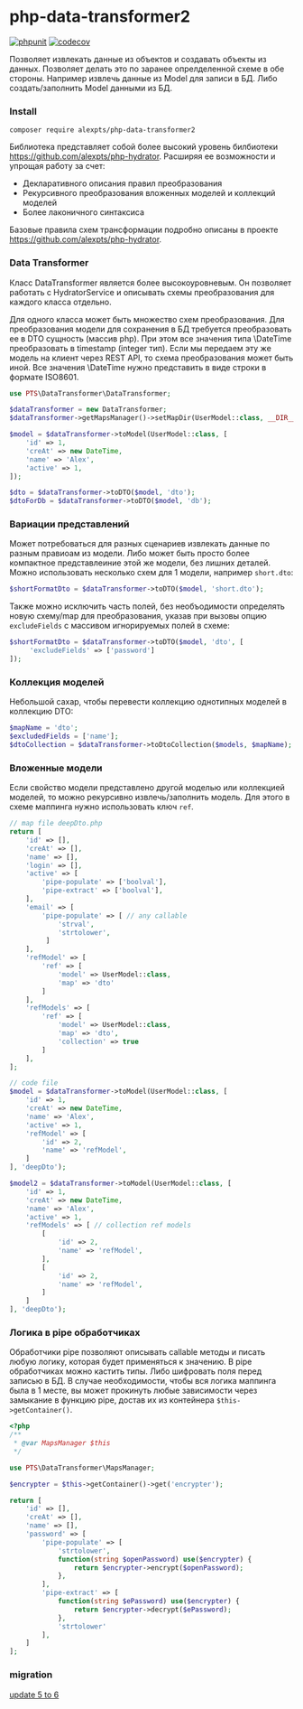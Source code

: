 # php-data-transformer2

[![phpunit](https://github.com/alexpts/php-data-transformer2/actions/workflows/phpunit.yml/badge.svg?branch=master)](https://github.com/alexpts/php-data-transformer2/actions/workflows/phpunit.yml)
[![codecov](https://codecov.io/gh/alexpts/php-data-transformer2/branch/master/graph/badge.svg?token=14L6IJA5UE)](https://codecov.io/gh/alexpts/php-data-transformer2)

Позволяет извлекать данные из объектов и создавать объекты из данных. Позволяет делать это по заранее опрелделенной схеме в обе стороны. Например извлечь данные из Model для записи в БД. Либо создать/заполнить Model данными из БД.


### Install

`composer require alexpts/php-data-transformer2`

Библиотека представляет собой более высокий уровень билбиотеки https://github.com/alexpts/php-hydrator. Расширяя ее
возможности и упрощая работу за счет:

- Декларативного описания правил преобразования
- Рекурсивного преобразования вложенных моделей и коллекций моделей
- Более лаконичного синтаксиса

Базовые правила схем трансформации подробно описаны в проекте https://github.com/alexpts/php-hydrator.

### Data Transformer

Класс DataTransformer является более высокоуровневым. Он позволяет работать с HydratorService и описывать схемы
преобразования для каждого класса отдельно.

Для одного класса может быть множество схем преобразования. Для преобразования модели для сохранения в БД
требуется преобразовать ее в DTO сущность (массив php). При этом все значения типа \DateTime преобразовать в timestamp (integer тип). Если мы передаем эту же модель на клиент через REST API, то схема преобразования может быть иной. Все значения \DateTime нужно представить в виде строки в формате ISO8601.

```php
use PTS\DataTransformer\DataTransformer;

$dataTransformer = new DataTransformer;
$dataTransformer->getMapsManager()->setMapDir(UserModel::class, __DIR__ . '/data');

$model = $dataTransformer->toModel(UserModel::class, [
    'id' => 1,
    'creAt' => new DateTime,
    'name' => 'Alex',
    'active' => 1,
]);

$dto = $dataTransformer->toDTO($model, 'dto');
$dtoForDb = $dataTransformer->toDTO($model, 'db');
```

### Вариации представлений

Может потребоваться для разных сценариев извлекать данные по разным правиоам из модели.
Либо может быть просто более компактное представлеиние этой же модели, без лишних деталей. Можно использовать несколько схем для 1 модели, например `short.dto`:

```php
$shortFormatDto = $dataTransformer->toDTO($model, 'short.dto');
```

Также можно исключить часть полей, без необъодимости определять новую схему/map для преобразования, указав при вызовы опцию `excludeFields` с массивом игнорируемых полей в схеме:

```php
$shortFormatDto = $dataTransformer->toDTO($model, 'dto', [
     'excludeFields' => ['password']
]);
```

### Коллекция моделей

Небольшой сахар, чтобы перевести коллекцию однотипных моделей в коллекцию DTO:

```php
$mapName = 'dto';
$excludedFields = ['name'];
$dtoCollection = $dataTransformer->toDtoCollection($models, $mapName);
```

### Вложенные модели

Если свойство модели представлено другой моделью или коллекцией моделей, то можно рекурсивно извлечь/заполнить модель. Для этого в схеме маппинга нужно использовать ключ `ref`.

```php
// map file deepDto.php
return [
    'id' => [],
    'creAt' => [],
    'name' => [],
    'login' => [],
    'active' => [
        'pipe-populate' => ['boolval'],
        'pipe-extract' => ['boolval'],
    ],
    'email' => [
        'pipe-populate' => [ // any callable
            'strval',
            'strtolower',
         ]
    ],
    'refModel' => [
        'ref' => [
            'model' => UserModel::class,
            'map' => 'dto'
        ]
    ],
    'refModels' => [
        'ref' => [
            'model' => UserModel::class,
            'map' => 'dto',
            'collection' => true
        ]
    ],
];

// code file
$model = $dataTransformer->toModel(UserModel::class, [
    'id' => 1,
    'creAt' => new DateTime,
    'name' => 'Alex',
    'active' => 1,
    'refModel' => [
        'id' => 2,
        'name' => 'refModel',
    ]
], 'deepDto');

$model2 = $dataTransformer->toModel(UserModel::class, [
    'id' => 1,
    'creAt' => new DateTime,
    'name' => 'Alex',
    'active' => 1,
    'refModels' => [ // collection ref models
        [
            'id' => 2,
            'name' => 'refModel',
        ],
        [
            'id' => 2,
            'name' => 'refModel',
        ]
    ]
], 'deepDto');
```

### Логика в pipe обработчиках

Обработчики pipe позволяют описывать callable методы и писать любую логику, которая будет применяться к значению. В pipe обработчиках можно кастить типы. Либо шифровать поля перед записью в БД. В случае необходимости, чтобы вся логика маппинга была в 1 месте, вы может прокинуть любые зависимости через замыкание в функцию pipe, достав их из контейнера `$this->getContainer()`.

```php
<?php
/**
 * @var MapsManager $this
 */

use PTS\DataTransformer\MapsManager;

$encrypter = $this->getContainer()->get('encrypter');

return [
    'id' => [],
    'creAt' => [],
    'name' => [],
    'password' => [
        'pipe-populate' => [
            'strtolower',
            function(string $openPassword) use($encrypter) {
                return $encrypter->encrypt($openPassword);
            },
        ],
        'pipe-extract' => [
            function(string $ePassword) use($encrypter) {
                return $encrypter->decrypt($ePassword);
            },
            'strtolower'
        ],
    ]
];
```

### migration

[update 5 to 6](https://github.com/alexpts/php-data-transformer2/blob/master/docs/migrate5to6.md)
